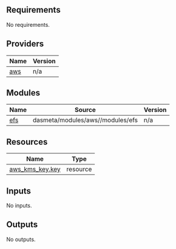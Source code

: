 <!-- BEGINNING OF PRE-COMMIT-TERRAFORM DOCS HOOK -->
## Requirements

No requirements.

## Providers

| Name | Version |
|------|---------|
| <a name="provider_aws"></a> [aws](#provider\_aws) | n/a |

## Modules

| Name | Source | Version |
|------|--------|---------|
| <a name="module_efs"></a> [efs](#module\_efs) | dasmeta/modules/aws//modules/efs | n/a |

## Resources

| Name | Type |
|------|------|
| [aws_kms_key.key](https://registry.terraform.io/providers/hashicorp/aws/latest/docs/resources/kms_key) | resource |

## Inputs

No inputs.

## Outputs

No outputs.
<!-- END OF PRE-COMMIT-TERRAFORM DOCS HOOK -->
